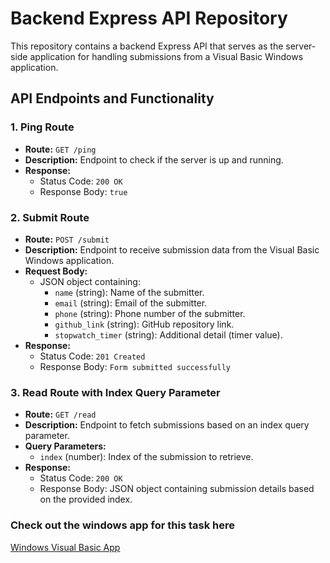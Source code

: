 # Backend Express API Repository

This repository contains a backend Express API that serves as the server-side application for handling submissions from a Visual Basic Windows application.

## API Endpoints and Functionality

### 1. Ping Route

- **Route:** `GET /ping`
- **Description:** Endpoint to check if the server is up and running.
- **Response:** 
  - Status Code: `200 OK`
  - Response Body: `true`

### 2. Submit Route

- **Route:** `POST /submit`
- **Description:** Endpoint to receive submission data from the Visual Basic Windows application.
- **Request Body:** 
  - JSON object containing:
    - `name` (string): Name of the submitter.
    - `email` (string): Email of the submitter.
    - `phone` (string): Phone number of the submitter.
    - `github_link` (string): GitHub repository link.
    - `stopwatch_timer` (string): Additional detail (timer value).
- **Response:** 
  - Status Code: `201 Created`
  - Response Body: `Form submitted successfully`

### 3. Read Route with Index Query Parameter

- **Route:** `GET /read`
- **Description:** Endpoint to fetch submissions based on an index query parameter.
- **Query Parameters:**
  - `index` (number): Index of the submission to retrieve.
- **Response:** 
  - Status Code: `200 OK`
  - Response Body: JSON object containing submission details based on the provided index.

### Check out the windows app for this task here
[Windows Visual Basic App](https://github.com/Sanketkatkade/Slidely-Task-2-Windows-App)